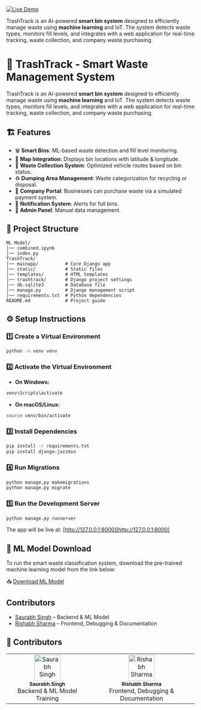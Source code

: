 [![Live Demo](https://img.shields.io/badge/🌐%20Live-Demo-green?style=for-the-badge)](https://trashtrack.pythonanywhere.com)

TrashTrack is an AI-powered **smart bin system** designed to efficiently manage waste using **machine learning** and IoT. The system detects waste types, monitors fill levels, and integrates with a web application for real-time tracking, waste collection, and company waste purchasing.


# 🚀 TrashTrack - Smart Waste Management System

TrashTrack is an AI-powered **smart bin system** designed to efficiently manage waste using **machine learning** and IoT. The system detects waste types, monitors fill levels, and integrates with a web application for real-time tracking, waste collection, and company waste purchasing.

## 🏗 Features
- 🗑 **Smart Bins**: ML-based waste detection and fill level monitoring.
- 📍 **Map Integration**: Displays bin locations with latitude & longitude.
- 🚛 **Waste Collection System**: Optimized vehicle routes based on bin status.
- ♻ **Dumping Area Management**: Waste categorization for recycling or disposal.
- 🏢 **Company Portal**: Businesses can purchase waste via a simulated payment system.
- 🔔 **Notification System**: Alerts for full bins.
- 🔧 **Admin Panel**: Manual data management.

## 📂 Project Structure
```
ML Model/
│── combined.ipynb
│── index.py
TrashTrack/
│── mainapp/          # Core Django app
│── static/           # Static files
│── templates/        # HTML templates
│── trashtrack/       # Django project settings
│── db.sqlite3        # Database file
│── manage.py         # Django management script
│── requirements.txt  # Python dependencies
README.md             # Project guide
```

## ⚙️ Setup Instructions

### 1️⃣ Create a Virtual Environment
```bash
python -m venv venv
```

### 2️⃣ Activate the Virtual Environment

- **On Windows:**
```bash
venv\Scripts\activate
```

- **On macOS/Linux:**
```bash
source venv/bin/activate
```

### 3️⃣ Install Dependencies
```bash
pip install -r requirements.txt
pip install django-jazzmin
```

### 4️⃣ Run Migrations
```bash
python manage.py makemigrations
python manage.py migrate
```

### 5️⃣ Run the Development Server
```bash
python manage.py runserver
```

The app will be live at: [http://127.0.0.1:8000](http://127.0.0.1:8000)

## 🧠 ML Model Download

To run the smart waste classification system, download the pre-trained machine learning model from the link below:

📥 [Download ML Model](https://drive.google.com/file/d/14vusReS36Gr3K_pz9EXxIToher9N0tB3/view?usp=drive_link)

## Contributors
- [Saurabh Singh](https://github.com/Saurabh-Singh02) – Backend & ML Model
- [Rishabh Sharma](https://github.com/StudentRishabhSharma) – Frontend, Debugging & Documentation

## 👥 Contributors

<table>
  <tr>
    <td align="center">
      <a href="https://github.com/Saurabh-Singh02">
        <img src="https://github.com/Saurabh-Singh02.png" width="70px;" alt="Saurabh Singh"/>
        <br /><sub><b>Saurabh Singh</b></sub>
      </a>
      <br />Backend & ML Model Training
    </td>
    <td align="center">
      <a href="https://github.com/StudentRishabhSharma">
        <img src="https://github.com/StudentRishabhSharma.png" width="70px;" alt="Rishabh Sharma"/>
        <br /><sub><b>Rishabh Sharma</b></sub>
      </a>
      <br />Frontend, Debugging & Documentation
    </td>
  </tr>
</table>









